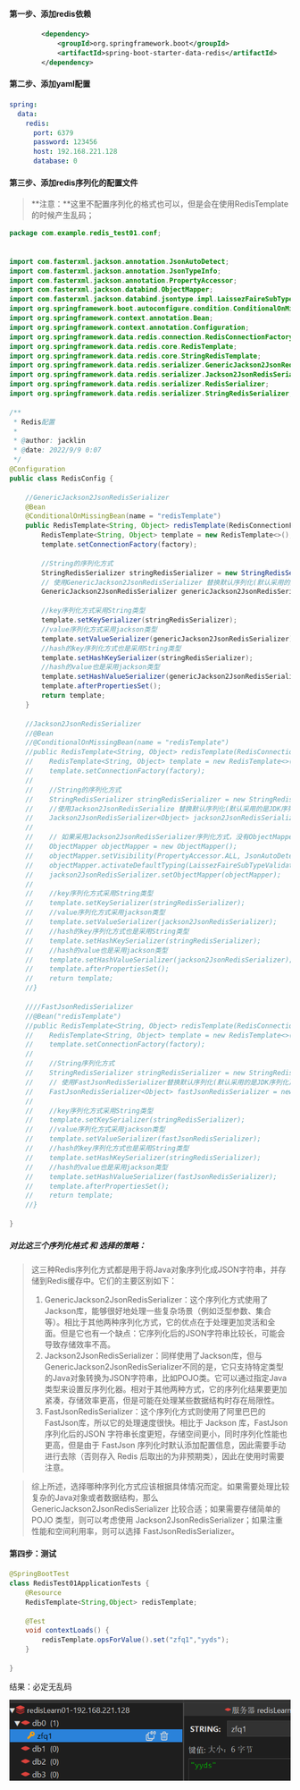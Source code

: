 #### 第一步、添加redis依赖

```xml
        <dependency>
            <groupId>org.springframework.boot</groupId>
            <artifactId>spring-boot-starter-data-redis</artifactId>
        </dependency>
```



#### 第二步、添加yaml配置

```yaml
spring:
  data:
    redis:
      port: 6379
      password: 123456
      host: 192.168.221.128
      database: 0
```



#### 第三步、添加redis序列化的配置文件

> **注意：**这里不配置序列化的格式也可以，但是会在使用RedisTemplate的时候产生乱码；

```java
package com.example.redis_test01.conf;


import com.fasterxml.jackson.annotation.JsonAutoDetect;
import com.fasterxml.jackson.annotation.JsonTypeInfo;
import com.fasterxml.jackson.annotation.PropertyAccessor;
import com.fasterxml.jackson.databind.ObjectMapper;
import com.fasterxml.jackson.databind.jsontype.impl.LaissezFaireSubTypeValidator;
import org.springframework.boot.autoconfigure.condition.ConditionalOnMissingBean;
import org.springframework.context.annotation.Bean;
import org.springframework.context.annotation.Configuration;
import org.springframework.data.redis.connection.RedisConnectionFactory;
import org.springframework.data.redis.core.RedisTemplate;
import org.springframework.data.redis.core.StringRedisTemplate;
import org.springframework.data.redis.serializer.GenericJackson2JsonRedisSerializer;
import org.springframework.data.redis.serializer.Jackson2JsonRedisSerializer;
import org.springframework.data.redis.serializer.RedisSerializer;
import org.springframework.data.redis.serializer.StringRedisSerializer;

/**
 * Redis配置
 *
 * @author: jacklin
 * @date: 2022/9/9 0:07
 */
@Configuration
public class RedisConfig {

    //GenericJackson2JsonRedisSerializer
    @Bean
    @ConditionalOnMissingBean(name = "redisTemplate")
    public RedisTemplate<String, Object> redisTemplate(RedisConnectionFactory factory){
        RedisTemplate<String, Object> template = new RedisTemplate<>();
        template.setConnectionFactory(factory);

        //String的序列化方式
        StringRedisSerializer stringRedisSerializer = new StringRedisSerializer();
        // 使用GenericJackson2JsonRedisSerializer 替换默认序列化(默认采用的是JDK序列化)
        GenericJackson2JsonRedisSerializer genericJackson2JsonRedisSerializer = new GenericJackson2JsonRedisSerializer();

        //key序列化方式采用String类型
        template.setKeySerializer(stringRedisSerializer);
        //value序列化方式采用jackson类型
        template.setValueSerializer(genericJackson2JsonRedisSerializer);
        //hash的key序列化方式也是采用String类型
        template.setHashKeySerializer(stringRedisSerializer);
        //hash的value也是采用jackson类型
        template.setHashValueSerializer(genericJackson2JsonRedisSerializer);
        template.afterPropertiesSet();
        return template;
    }

    //Jackson2JsonRedisSerializer
    //@Bean
    //@ConditionalOnMissingBean(name = "redisTemplate")
    //public RedisTemplate<String, Object> redisTemplate(RedisConnectionFactory factory) {
    //    RedisTemplate<String, Object> template = new RedisTemplate<>();
    //    template.setConnectionFactory(factory);
    //
    //    //String的序列化方式
    //    StringRedisSerializer stringRedisSerializer = new StringRedisSerializer();
    //    //使用Jackson2JsonRedisSerialize 替换默认序列化(默认采用的是JDK序列化)
    //    Jackson2JsonRedisSerializer<Object> jackson2JsonRedisSerializer = new Jackson2JsonRedisSerializer<>(Object.class);
    //
    //    // 如果采用Jackson2JsonRedisSerializer序列化方式，没有ObjectMapper配置在强转对象的时候会反序列化失败，也就是User user = (User) redisTemplate.opsForValue().get(key) 会失败;
    //    ObjectMapper objectMapper = new ObjectMapper();
    //    objectMapper.setVisibility(PropertyAccessor.ALL, JsonAutoDetect.Visibility.ANY);
    //    objectMapper.activateDefaultTyping(LaissezFaireSubTypeValidator.instance, ObjectMapper.DefaultTyping.NON_FINAL, JsonTypeInfo.As.PROPERTY);
    //    jackson2JsonRedisSerializer.setObjectMapper(objectMapper);
    //
    //    //key序列化方式采用String类型
    //    template.setKeySerializer(stringRedisSerializer);
    //    //value序列化方式采用jackson类型
    //    template.setValueSerializer(jackson2JsonRedisSerializer);
    //    //hash的key序列化方式也是采用String类型
    //    template.setHashKeySerializer(stringRedisSerializer);
    //    //hash的value也是采用jackson类型
    //    template.setHashValueSerializer(jackson2JsonRedisSerializer);
    //    template.afterPropertiesSet();
    //    return template;
    //}

    ////FastJsonRedisSerializer
    //@Bean("redisTemplate")
    //public RedisTemplate<String, Object> redisTemplate(RedisConnectionFactory factory){
    //    RedisTemplate<String, Object> template = new RedisTemplate<>();
    //    template.setConnectionFactory(factory);
    //
    //    //String序列化方式
    //    StringRedisSerializer stringRedisSerializer = new StringRedisSerializer();
    //    // 使用FastJsonRedisSerializer替换默认序列化(默认采用的是JDK序列化)
    //    FastJsonRedisSerializer<Object> fastJsonRedisSerializer = new FastJsonRedisSerializer<>(Object.class);
    //
    //    //key序列化方式采用String类型
    //    template.setKeySerializer(stringRedisSerializer);
    //    //value序列化方式采用jackson类型
    //    template.setValueSerializer(fastJsonRedisSerializer);
    //    //hash的key序列化方式也是采用String类型
    //    template.setHashKeySerializer(stringRedisSerializer);
    //    //hash的value也是采用jackson类型
    //    template.setHashValueSerializer(fastJsonRedisSerializer);
    //    template.afterPropertiesSet();
    //    return template;
    //}

}
```

##### 对比这三个序列化格式 和 选择的策略：

> 这三种Redis序列化方式都是用于将Java对象序列化成JSON字符串，并存储到Redis缓存中。它们的主要区别如下：
>
> 1. GenericJackson2JsonRedisSerializer：这个序列化方式使用了Jackson库，能够很好地处理一些复杂场景（例如泛型参数、集合等）。相比于其他两种序列化方式，它的优点在于处理更加灵活和全面。但是它也有一个缺点：它序列化后的JSON字符串比较长，可能会导致存储效率不高。
> 2. Jackson2JsonRedisSerializer：同样使用了Jackson库，但与GenericJackson2JsonRedisSerializer不同的是，它只支持特定类型的Java对象转换为JSON字符串，比如POJO类。它可以通过指定Java类型来设置反序列化器。相对于其他两种方式，它的序列化结果要更加紧凑，存储效率更高，但是可能在处理某些数据结构时存在局限性。
> 3. FastJsonRedisSerializer：这个序列化方式则使用了阿里巴巴的FastJson库，所以它的处理速度很快。相比于 Jackson 库，FastJson 序列化后的JSON 字符串长度更短，存储空间更小，同时序列化性能也更高，但是由于 FastJson 序列化时默认添加配置信息，因此需要手动进行去除（否则存入 Redis 后取出的为非预期类），因此在使用时需要注意。

>  综上所述，选择哪种序列化方式应该根据具体情况而定。如果需要处理比较复杂的Java对象或者数据结构，那么 GenericJackson2JsonRedisSerializer 比较合适；如果需要存储简单的 POJO 类型，则可以考虑使用 Jackson2JsonRedisSerializer；如果注重性能和空间利用率，则可以选择 FastJsonRedisSerializer。



#### 第四步：测试

```java
@SpringBootTest
class RedisTest01ApplicationTests {
    @Resource
    RedisTemplate<String,Object> redisTemplate;

    @Test
    void contextLoads() {
        redisTemplate.opsForValue().set("zfq1","yyds");
    }

}
```

结果：必定无乱码

![image-20230613210348893](pages/image-20230613210348893.png)